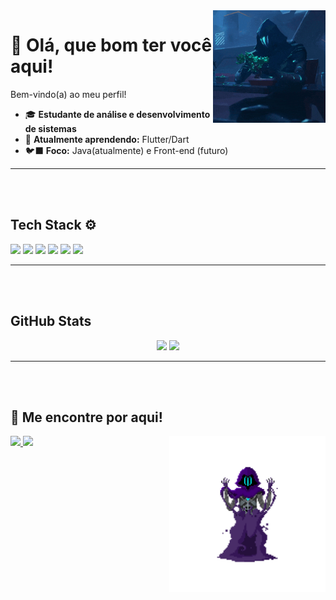 <img src = "bonsaiomen.gif" align = "right" width = "180px"/>


# 🤍 Olá, que bom ter você aqui! 
Bem-vindo(a) ao meu perfil!

- 🎓 **Estudante de análise e desenvolvimento de sistemas**
- 📔 **Atualmente aprendendo:** Flutter/Dart
- 🐦‍⬛ **Foco:** Java(atualmente) e Front-end (futuro)
  
---

<br><br>

## **Tech Stack** ⚙️
<div align = "left">
  <img src="https://cdn.jsdelivr.net/gh/devicons/devicon@latest/icons/java/java-original.svg" width = "50px" />
  <img src="https://cdn.jsdelivr.net/gh/devicons/devicon@latest/icons/css3/css3-original.svg" width = "50px"/>
  <img src="https://cdn.jsdelivr.net/gh/devicons/devicon@latest/icons/html5/html5-original.svg" width = "50px"/>
  <img src="https://cdn.jsdelivr.net/gh/devicons/devicon@latest/icons/javascript/javascript-original.svg" width = "50px"/>
  <img src="https://cdn.jsdelivr.net/gh/devicons/devicon@latest/icons/flutter/flutter-original.svg" width="50px"/>
  <img src="https://cdn.jsdelivr.net/gh/devicons/devicon@latest/icons/dart/dart-original.svg" width="50px"/>
</div>

  
---
<br><br>

## **GitHub Stats**
<div align = "center">
  <img height = "100em" src="https://github-readme-stats.vercel.app/api/top-langs/?username=Villainitt&show_icons=true&theme=nightowl&count_private=true"/> 
  <img height = "180em" src="https://github-readme-stats.vercel.app/api?username=Villainitt&show_icons=true&show_icons=true&theme=nightowl&count_private=true"/>  
</div>

---
<br><br>
## 🔎 **Me encontre por aqui!**
<p>
  <a href="mailto:camilamartinssousa5@gmail.com">
    <img src="https://img.shields.io/badge/Gmail-D14836?style=for-the-badge&logo=gmail&logoColor=white&color=2196F3" />
  </a>
  <a href="https://github.com/Villainitt" target="_blank">
    <img src="https://img.shields.io/badge/GitHub-181717?style=for-the-badge&logo=github&logoColor=white" />
  </a>
 
  <img src = "omenzito.gif" width = "250px" align = "right"/>

</p>
  


          


